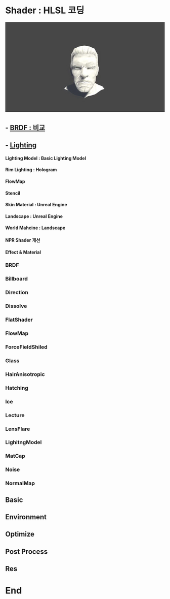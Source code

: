 # Shader : HLSL 코딩

![image](./images/Prot38.webp)

## - [BRDF : 비교](https://github.com/initst/PortfolioHAN_2024/blob/main/Shader/BRDF.md)

## - [Lighting](https://github.com/initst/PortfolioHAN_2024/blob/main/Shader/Lighting.md)

#### Lighting Model : Basic Lighting Model
#### Rim Lighting : Hologram

#### FlowMap

#### Stencil

#### Skin Material : Unreal Engine

#### Landscape : Unreal Engine

#### World Mahcine : Landscape

#### NPR Shader 개선

#### Effect & Material


### BRDF

### Billboard

### Direction

### Dissolve

### FlatShader

### FlowMap

### ForceFieldShiled

### Glass

### HairAnisotropic

### Hatching

### Ice

### Lecture

###  LensFlare

### LighitngModel

### MatCap

### Noise

### NormalMap



## Basic

## Environment

## Optimize

## Post Process

## Res


# End

